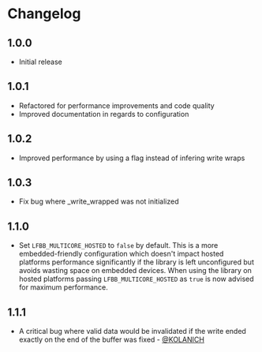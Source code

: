 # Changelog

## 1.0.0

- Initial release

## 1.0.1

- Refactored for performance improvements and code quality
- Improved documentation in regards to configuration

## 1.0.2

- Improved performance by using a flag instead of infering write wraps

## 1.0.3

- Fix bug where _write_wrapped was not initialized

## 1.1.0

- Set ```LFBB_MULTICORE_HOSTED``` to ```false``` by default. This is a more embedded-friendly configuration which doesn't impact hosted platforms performance significantly if the library is left unconfigured but avoids wasting space on embedded devices. When using the library on hosted platforms passing ```LFBB_MULTICORE_HOSTED``` as ```true``` is now advised for maximum performance.

## 1.1.1

- A critical bug where valid data would be invalidated if the write ended exactly on the end of the buffer was fixed - [@KOLANICH](https://github.com/KOLANICH)
